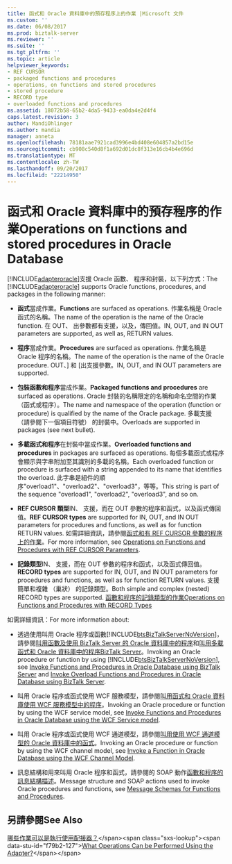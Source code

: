 ```yaml
---
title: 函式和 Oracle 資料庫中的預存程序上的作業 |Microsoft 文件
ms.custom: ''
ms.date: 06/08/2017
ms.prod: biztalk-server
ms.reviewer: ''
ms.suite: ''
ms.tgt_pltfrm: ''
ms.topic: article
helpviewer_keywords:
- REF CURSOR
- packaged functions and procedures
- operations, on functions and stored procedures
- stored procedure
- RECORD type
- overloaded functions and procedures
ms.assetid: 18072b58-65b2-4da5-9433-ea0da4e2d4f4
caps.latest.revision: 3
author: MandiOhlinger
ms.author: mandia
manager: anneta
ms.openlocfilehash: 78181aae7921cad3996e4bd408e604857a2bd15e
ms.sourcegitcommit: cb908c540d8f1a692d01dc8f313e16cb4b4e696d
ms.translationtype: MT
ms.contentlocale: zh-TW
ms.lasthandoff: 09/20/2017
ms.locfileid: "22214950"
---
```

# <a name="operations-on-functions-and-stored-procedures-in-oracle-database"></a><span data-ttu-id="f79b2-102">函式和 Oracle 資料庫中的預存程序的作業</span><span class="sxs-lookup"><span data-stu-id="f79b2-102">Operations on functions and stored procedures in Oracle Database</span></span>
<span data-ttu-id="f79b2-103">[!INCLUDE[adapteroracle](../../includes/adapteroracle-md.md)]支援 Oracle 函數、 程序和封裝，以下列方式：</span><span class="sxs-lookup"><span data-stu-id="f79b2-103">The [!INCLUDE[adapteroracle](../../includes/adapteroracle-md.md)] supports Oracle functions, procedures, and packages in the following manner:</span></span>  
  
-   <span data-ttu-id="f79b2-104">**函式**當成作業。</span><span class="sxs-lookup"><span data-stu-id="f79b2-104">**Functions** are surfaced as operations.</span></span> <span data-ttu-id="f79b2-105">作業名稱是 Oracle 函式的名稱。</span><span class="sxs-lookup"><span data-stu-id="f79b2-105">The name of the operation is the name of the Oracle function.</span></span> <span data-ttu-id="f79b2-106">在 OUT、 出參數都有支援，以及，傳回值。</span><span class="sxs-lookup"><span data-stu-id="f79b2-106">IN, OUT, and IN OUT parameters are supported, as well as, RETURN values.</span></span>  
  
-   <span data-ttu-id="f79b2-107">**程序**當成作業。</span><span class="sxs-lookup"><span data-stu-id="f79b2-107">**Procedures** are surfaced as operations.</span></span> <span data-ttu-id="f79b2-108">作業名稱是 Oracle 程序的名稱。</span><span class="sxs-lookup"><span data-stu-id="f79b2-108">The name of the operation is the name of the Oracle procedure.</span></span> <span data-ttu-id="f79b2-109">OUT、] 和 [出支援參數。</span><span class="sxs-lookup"><span data-stu-id="f79b2-109">IN, OUT, and IN OUT parameters are supported.</span></span>  
  
-   <span data-ttu-id="f79b2-110">**包裝函數和程序**當成作業。</span><span class="sxs-lookup"><span data-stu-id="f79b2-110">**Packaged functions and procedures** are surfaced as operations.</span></span> <span data-ttu-id="f79b2-111">Oracle 封裝的名稱限定的名稱和命名空間的作業 （函式或程序）。</span><span class="sxs-lookup"><span data-stu-id="f79b2-111">The name and namespace of the operation (function or procedure) is qualified by the name of the Oracle package.</span></span> <span data-ttu-id="f79b2-112">多載支援 （請參閱下一個項目符號） 的封裝中。</span><span class="sxs-lookup"><span data-stu-id="f79b2-112">Overloads are supported in packages (see next bullet).</span></span>  
  
-   <span data-ttu-id="f79b2-113">**多載函式和程序**在封裝中當成作業。</span><span class="sxs-lookup"><span data-stu-id="f79b2-113">**Overloaded functions and procedures** in packages are surfaced as operations.</span></span> <span data-ttu-id="f79b2-114">每個多載函式或程序會顯示與字串附加至其識別的多載的名稱。</span><span class="sxs-lookup"><span data-stu-id="f79b2-114">Each overloaded function or procedure is surfaced with a string appended to its name that identifies the overload.</span></span> <span data-ttu-id="f79b2-115">此字串是組件的順序"overload1"、"overload2"、"overload3"，等等。</span><span class="sxs-lookup"><span data-stu-id="f79b2-115">This string is part of the sequence "overload1", "overload2", "overload3", and so on.</span></span>  
  
-   <span data-ttu-id="f79b2-116">**REF CURSOR 類型**IN、 支援，而在 OUT 參數的程序和函式，以及函式傳回值。</span><span class="sxs-lookup"><span data-stu-id="f79b2-116">**REF CURSOR types** are supported for IN, OUT, and IN OUT parameters for procedures and functions, as well as for function RETURN values.</span></span> <span data-ttu-id="f79b2-117">如需詳細資訊，請參閱[函式和有 REF CURSOR 參數的程序上的作業](../../adapters-and-accelerators/adapter-oracle-ebs/operations-on-functions-and-procedures-with-ref-cursor-parameters1.md)。</span><span class="sxs-lookup"><span data-stu-id="f79b2-117">For more information, see [Operations on Functions and Procedures with REF CURSOR Parameters](../../adapters-and-accelerators/adapter-oracle-ebs/operations-on-functions-and-procedures-with-ref-cursor-parameters1.md).</span></span>  
  
-   <span data-ttu-id="f79b2-118">**記錄類型**IN、 支援，而在 OUT 參數的程序和函式，以及函式傳回值。</span><span class="sxs-lookup"><span data-stu-id="f79b2-118">**RECORD types** are supported for IN, OUT, and IN OUT parameters for procedures and functions, as well as for function RETURN values.</span></span> <span data-ttu-id="f79b2-119">支援簡單和複雜 （巢狀） 的記錄類型。</span><span class="sxs-lookup"><span data-stu-id="f79b2-119">Both simple and complex (nested) RECORD types are supported.</span></span> [<span data-ttu-id="f79b2-120">函數和程序的記錄類型的作業</span><span class="sxs-lookup"><span data-stu-id="f79b2-120">Operations on Functions and Procedures with RECORD Types</span></span>](../../adapters-and-accelerators/adapter-oracle-ebs/operations-on-functions-and-procedures-with-record-types1.md)  
  
 <span data-ttu-id="f79b2-121">如需詳細資訊：</span><span class="sxs-lookup"><span data-stu-id="f79b2-121">For more information about:</span></span>  
  
-   <span data-ttu-id="f79b2-122">透過使用叫用 Oracle 程序或函數[!INCLUDE[btsBizTalkServerNoVersion](../../includes/btsbiztalkservernoversion-md.md)]，請參閱[叫用函數及使用 BizTalk Server 的 Oracle 資料庫中的程序](../../adapters-and-accelerators/adapter-oracle-database/invoke-functions-and-procedures-in-oracle-database-using-biztalk-server.md)和[叫用多載函式和 Oracle 資料庫中的程序BizTalk Server](../../adapters-and-accelerators/adapter-oracle-database/run-overloaded-functions-and-procedures-in-oracle-database-using-biztalk-server.md)。</span><span class="sxs-lookup"><span data-stu-id="f79b2-122">Invoking an Oracle procedure or function by using [!INCLUDE[btsBizTalkServerNoVersion](../../includes/btsbiztalkservernoversion-md.md)], see [Invoke Functions and Procedures in Oracle Database using BizTalk Server](../../adapters-and-accelerators/adapter-oracle-database/invoke-functions-and-procedures-in-oracle-database-using-biztalk-server.md) and [Invoke Overload Functions and Procedures in Oracle Database using BizTalk Server](../../adapters-and-accelerators/adapter-oracle-database/run-overloaded-functions-and-procedures-in-oracle-database-using-biztalk-server.md).</span></span>  
  
-   <span data-ttu-id="f79b2-123">叫用 Oracle 程序或函式使用 WCF 服務模型，請參閱[叫用函式和 Oracle 資料庫使用 WCF 服務模型中的程序](../../adapters-and-accelerators/adapter-oracle-database/invoke-functions-and-procedures-in-oracle-database-using-the-wcf-service-model.md)。</span><span class="sxs-lookup"><span data-stu-id="f79b2-123">Invoking an Oracle procedure or function by using the WCF service model, see [Invoke Functions and Procedures in Oracle Database using the WCF Service model](../../adapters-and-accelerators/adapter-oracle-database/invoke-functions-and-procedures-in-oracle-database-using-the-wcf-service-model.md).</span></span>  
  
-   <span data-ttu-id="f79b2-124">叫用 Oracle 程序或函式使用 WCF 通道模型，請參閱[叫用使用 WCF 通道模型的 Oracle 資料庫中的函式](../../adapters-and-accelerators/adapter-oracle-database/invoke-a-function-in-oracle-database-using-the-wcf-channel-model.md)。</span><span class="sxs-lookup"><span data-stu-id="f79b2-124">Invoking an Oracle procedure or function by using the WCF channel model, see [Invoke a Function in Oracle Database using the WCF Channel Model](../../adapters-and-accelerators/adapter-oracle-database/invoke-a-function-in-oracle-database-using-the-wcf-channel-model.md).</span></span>  
  
-   <span data-ttu-id="f79b2-125">訊息結構和用來叫用 Oracle 程序和函式，請參閱的 SOAP 動作[函數和程序的訊息結構描述](../../adapters-and-accelerators/adapter-oracle-database/message-schemas-for-functions-and-procedures.md)。</span><span class="sxs-lookup"><span data-stu-id="f79b2-125">Message structure and SOAP actions used to invoke Oracle procedures and functions, see [Message Schemas for Functions and Procedures](../../adapters-and-accelerators/adapter-oracle-database/message-schemas-for-functions-and-procedures.md).</span></span>  
  
## <a name="see-also"></a><span data-ttu-id="f79b2-126">另請參閱</span><span class="sxs-lookup"><span data-stu-id="f79b2-126">See Also</span></span>  
 <span data-ttu-id="f79b2-127">[哪些作業可以是執行使用配接器？](https://msdn.microsoft.com/library/cc185219(v=bts.10).aspx)</span><span class="sxs-lookup"><span data-stu-id="f79b2-127">[What Operations Can be Performed Using the Adapter?](https://msdn.microsoft.com/library/cc185219(v=bts.10).aspx)</span></span>